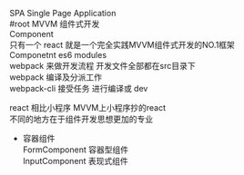 SPA Single Page Application<br>
#root MVVM 组件式开发 <br>
Component<br>
只有一个 react 就是一个完全实践MVVM组件式开发的NO.1框架<br>
Componetnt es6 modules<br>
webpack 来做开发流程 开发文件全部都在src目录下<br>
webpack 编译及分派工作<br>
webpack-cli 接受任务 进行编译或 dev

react 相比小程序 MVVM上小程序抄的react<br>
不同的地方在于组件开发思想更加的专业<br>
- 容器组件<br>
  FormComponent 容器型组件<br>
    InputComponent 表现式组件